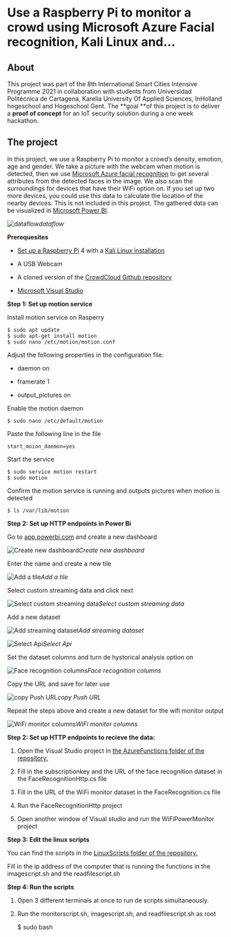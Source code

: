 
# Use a Raspberry Pi to monitor a crowd using Microsoft Azure Facial recognition, Kali Linux and…

## **About**

This project was part of the 8th International Smart Cities Intensive Programme 2021 in collaboration with students from Universidad Politécnica de Cartagena, Karelia University Of Applied Sciences, InHolland hogeschool and Hogeschool Gent. The **goal **of this project is to deliver a **proof of concept** for an IoT security solution during a one week hackathon.

## The project

In this project, we use a Raspberry Pi to monitor a crowd’s density, emotion, age and gender. We take a picture with the webcam when motion is detected, then we use [Microsoft Azure facial recognition](https://azure.microsoft.com/en-us/services/cognitive-services/face/) to get several attributes from the detected faces in the image. We also scan the surroundings for devices that have their WiFi option on. If you set up two more devices, you could use this data to calculate the location of the nearby devices. This is not included in this project. The gathered data can be visualized in [Microsoft Power BI](https://powerbi.microsoft.com/nl-nl/).

![dataflow](https://cdn-images-1.medium.com/max/2000/1*Zxy2IOWCK2uIuINbe__lLw.png)*dataflow*

**Prerequesites**

* [Set up a Raspberry Pi](https://projects.raspberrypi.org/en/projects/raspberry-pi-setting-up/1) 4 with a [Kali Linux installation](https://www.kali.org/docs/arm/kali-linux-raspberry-pi/)

* A USB Webcam

* A cloned version of the [CrowdCloud Github repository](https://github.com/thomasduchatelet/CrowdCloud)

* [Microsoft Visual Studio](https://visualstudio.microsoft.com/)

**Step 1: Set up motion service**

Install motion service on Rasperry

    $ sudo apt update
    $ sudo apt-get install motion
    $ sudo nano /etc/motion/motion.conf

Adjust the following properties in the configuration file:

* daemon on

* framerate 1

* output_pictures on

Enable the motion daemon

    $ sudo nano /etc/default/motion

Paste the following line in the file

    start_moion_daemon=yes

Start the service

    $ sudo service motion restart
    $ sudo motion

Confirm the motion service is running and outputs pictures when motion is detected

    $ ls /var/lib/motion

**Step 2: Set up HTTP endpoints in Power Bi**

Go to [app.powerbi.com](https://app.powerbi.com/) and create a new dashboard

![Create new dashboard](https://cdn-images-1.medium.com/max/2000/1*ukkszSIbpf-YjQJi1D3KQw.png)*Create new dashboard*

Enter the name and create a new tile

![Add a tile](https://cdn-images-1.medium.com/max/2000/1*XqYU-s4hMPxy2kOGszFH4A.png)*Add a tile*

Select custom streaming data and click next

![Select custom streaming data](https://cdn-images-1.medium.com/max/2000/1*QVvvIKSLPGfv6fBs6Qpe7g.png)*Select custom streaming data*

Add a new dataset

![Add streaming dataset](https://cdn-images-1.medium.com/max/2000/1*UdTVuqF1KBWCXz-zZ8Abkg.png)*Add streaming dataset*

![Select Api](https://cdn-images-1.medium.com/max/2000/1*07-SPtWaVNc5Blsnyr8r4w.png)*Select Api*

Set the dataset columns and turn de hystorical analysis option on

![Face recognition columns](https://cdn-images-1.medium.com/max/2000/1*ASPb_xyGIC01xcWMS0FOhA.png)*Face recognition columns*

Copy the URL and save for later use

![copy Push URL](https://cdn-images-1.medium.com/max/2000/1*FlA1vqPk9Udn5e2QHSm4WA.png)*copy Push URL*

Repeat the steps above and create a new dataset for the wifi monitor output

![WiFi monitor columns](https://cdn-images-1.medium.com/max/2000/1*VN1JyxzVP5-fDgCZILC4RQ.png)*WiFi monitor columns*

**Step 2: Set up HTTP endpoints to recieve the data:**

1. Open the Visual Studio project in [the AzureFunctions folder of the repository.](https://github.com/thomasduchatelet/CrowdCloud/tree/master/AzureFunctions)

1. Fill in the subscriptionkey and the URL of the face recognition dataset in the FaceRecognitionHttp.cs file

1. Fill in the URL of the WiFi monitor dataset in the FaceRecognition.cs file

1. Run the FaceRecognitionHttp project

1. Open another window of Visual studio and run the WiFiPowerMonitor project

**Step 3: Edit the linux scripts**

You can find the scripts in the [LinuxScripts folder of the repository.](https://github.com/thomasduchatelet/CrowdCloud/tree/master/LinuxScripts)

Fill in the ip address of the computer that is running the functions in the imagescript.sh and the readfilescript.sh

**Step 4: Run the scripts**

1. Open 3 different terminals at once to run de scripts simultaneously.

1. Run the monitorscript.sh, imagescript.sh, and readfilescript.sh as root

    $ sudo bash <script name>

**Now you can create new tiles in Power BI and see the magic happen!**

## The team

Our team consisted of 5 members, each with a different profession:

* Thomas Duchatelet (Applied Informatics, Hogent)

* Jose Antonio Hernández Solano (Telematics Engineering, UP de Cartagena)

* Nashwa Madanee (Safety & Security Management, InHolland)

* Rabina Hunnoman (Safety & Security Management, InHolland)

* Joonas Jaskari (Karelia University Of Applied Sciences)

